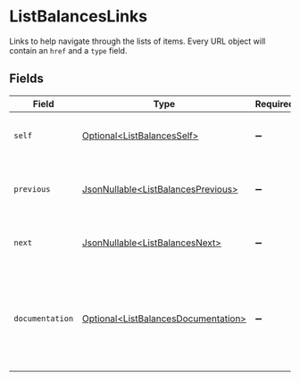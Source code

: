# ListBalancesLinks

Links to help navigate through the lists of items. Every URL object will contain an `href` and a `type` field.


## Fields

| Field                                                                                        | Type                                                                                         | Required                                                                                     | Description                                                                                  |
| -------------------------------------------------------------------------------------------- | -------------------------------------------------------------------------------------------- | -------------------------------------------------------------------------------------------- | -------------------------------------------------------------------------------------------- |
| `self`                                                                                       | [Optional\<ListBalancesSelf>](../../models/operations/ListBalancesSelf.md)                   | :heavy_minus_sign:                                                                           | The URL to the current set of items.                                                         |
| `previous`                                                                                   | [JsonNullable\<ListBalancesPrevious>](../../models/operations/ListBalancesPrevious.md)       | :heavy_minus_sign:                                                                           | The previous set of items, if available.                                                     |
| `next`                                                                                       | [JsonNullable\<ListBalancesNext>](../../models/operations/ListBalancesNext.md)               | :heavy_minus_sign:                                                                           | The next set of items, if available.                                                         |
| `documentation`                                                                              | [Optional\<ListBalancesDocumentation>](../../models/operations/ListBalancesDocumentation.md) | :heavy_minus_sign:                                                                           | In v2 endpoints, URLs are commonly represented as objects with an `href` and `type` field.   |